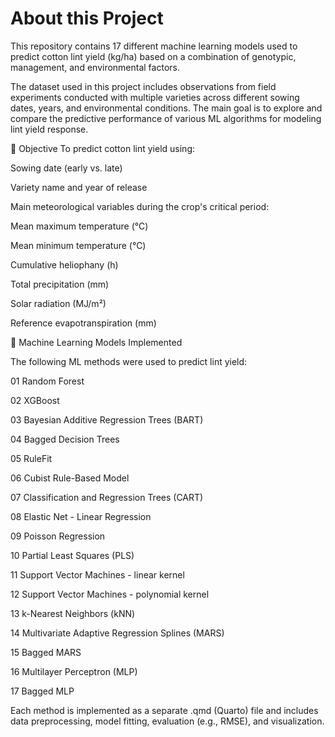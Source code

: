 # About this Project
This repository contains 17 different machine learning models used to predict cotton lint yield (kg/ha) based on a combination of genotypic, management, and environmental factors.

The dataset used in this project includes observations from field experiments conducted with multiple varieties across different sowing dates, years, and environmental conditions. The main goal is to explore and compare the predictive performance of various ML algorithms for modeling lint yield response.

🎯 Objective
To predict cotton lint yield using:

Sowing date (early vs. late)

Variety name and year of release

Main meteorological variables during the crop's critical period:

Mean maximum temperature (°C)

Mean minimum temperature (°C)

Cumulative heliophany (h)

Total precipitation (mm)

Solar radiation (MJ/m²)

Reference evapotranspiration (mm)

🤖 Machine Learning Models Implemented

The following ML methods were used to predict lint yield:

01 Random Forest

02 XGBoost

03 Bayesian Additive Regression Trees (BART)

04 Bagged Decision Trees

05 RuleFit

06 Cubist Rule-Based Model

07 Classification and Regression Trees (CART)

08 Elastic Net - Linear Regression

09 Poisson Regression

10 Partial Least Squares (PLS)

11 Support Vector Machines - linear kernel

12 Support Vector Machines - polynomial kernel

13 k-Nearest Neighbors (kNN)

14 Multivariate Adaptive Regression Splines (MARS)

15 Bagged MARS

16 Multilayer Perceptron (MLP)

17 Bagged MLP

Each method is implemented as a separate .qmd (Quarto) file and includes data preprocessing, model fitting, evaluation (e.g., RMSE), and visualization.


